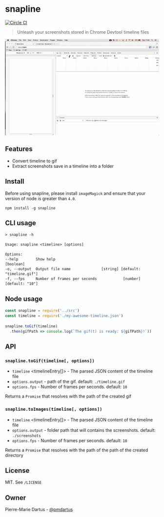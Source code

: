 # snapline

[![Circle CI](https://circleci.com/gh/pmdartus/snapline.svg?style=svg)](https://circleci.com/gh/pmdartus/snapline)

> Unleash your screenshots stored in Chrome Devtool timeline files

![demo](demo.gif)

## Features

* Convert timeline to gif
* Extract screenshots save in a timeline into a folder

## Install

Before using snapline, please install `imageMagick` and ensure that your version of node is greater than `4.0`.

```shell
npm install -g snapline
```

## CLI usage

```shell
> snapline -h

Usage: snapline <timeline> [options]

Options:
--help        Show help                                              [boolean]
-o, --output  Output file name              [string] [default: "timeline.gif"]
-f, --fps     Number of frames per seconds            [number] [default: "10"]
```

## Node usage

```js
const snapline = require('../src')
const timeline = require('./my-awesome-timeline.json')

snapline.toGif(timeline)
  .then(gifPath => console.log(`The gif(t) is ready: ${gifPath}!`))
```

## API

### `snapline.toGif(timeline[, options])`

* `timeline` <timelineEntry[]> - The parsed JSON content of the timeline file
* `options.output` <String> - path of the gif. default: `./timeline.gif`
* `options.fps` <Number> - Number of frames per seconds. default: `10`

Returns a `Promise` that resolves with the path of the created gif

### `snapline.toImages(timeline[, options])`

* `timeline` <timelineEntry[]> - The parsed JSON content of the timeline file
* `options.output` <String> - folder path that will contains the screenshots. default: `./screenshots`
* `options.fps` <Number> - Number of frames per seconds. default: `10`

Returns a `Promise` that resolves with the path of the path of the created directory

## License

MIT. See `/LICENSE`

## Owner

Pierre-Marie Dartus - [@pmdartus](https://github.com/pmdartus)
